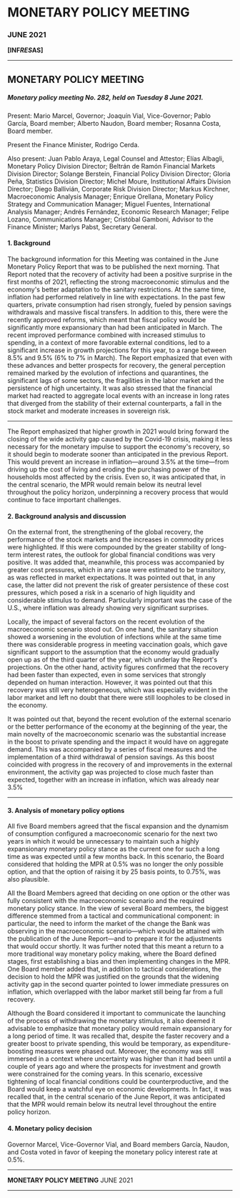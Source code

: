 # MONETARY POLICY MEETING

### JUNE 2021

**[INF*RES*AS]**


-----

## MONETARY POLICY MEETING

##### Monetary policy meeting No. 282, held on Tuesday 8 June 2021.

Present: Mario Marcel, Governor; Joaquín Vial, Vice-Governor; Pablo García, Board member; Alberto
Naudon, Board member; Rosanna Costa, Board member.

Present the Finance Minister, Rodrigo Cerda.

Also present: Juan Pablo Araya, Legal Counsel and Attestor; Elías Albagli, Monetary Policy Division Director;
Beltrán de Ramón Financial Markets Division Director; Solange Berstein, Financial Policy Division Director;
Gloria Peña, Statistics Division Director; Michel Moure, Institutional Affairs Division Director; Diego Ballivián,
Corporate Risk Division Director; Markus Kirchner, Macroeconomic Analysis Manager; Enrique Orellana,
Monetary Policy Strategy and Communication Manager; Miguel Fuentes, International Analysis Manager;
Andrés Fernández, Economic Research Manager; Felipe Lozano, Communications Manager; Cristóbal
Gamboni, Advisor to the Finance Minister; Marlys Pabst, Secretary General.

#### 1. Background

The background information for this Meeting was contained in the June Monetary Policy Report that was
to be published the next morning. That Report noted that the recovery of activity had been a positive
surprise in the first months of 2021, reflecting the strong macroeconomic stimulus and the economy's
better adaptation to the sanitary restrictions. At the same time, inflation had performed relatively in line
with expectations. In the past few quarters, private consumption had risen strongly, fueled by pension
savings withdrawals and massive fiscal transfers. In addition to this, there were the recently approved
reforms, which meant that fiscal policy would be significantly more expansionary than had been anticipated
in March. The recent improved performance combined with increased stimulus to spending, in a context
of more favorable external conditions, led to a significant increase in growth projections for this year, to
a range between 8.5% and 9.5% (6% to 7% in March). The Report emphasized that even with these
advances and better prospects for recovery, the general perception remained marked by the evolution of
infections and quarantines, the significant lags of some sectors, the fragilities in the labor market and the
persistence of high uncertainty. It was also stressed that the financial market had reacted to aggregate local
events with an increase in long rates that diverged from the stability of their external counterparts, a fall in
the stock market and moderate increases in sovereign risk.


-----

The Report emphasized that higher growth in 2021 would bring forward the closing of the wide activity gap
caused by the Covid-19 crisis, making it less necessary for the monetary impulse to support the economy's
recovery, so it should begin to moderate sooner than anticipated in the previous Report. This would prevent
an increase in inflation—around 3.5% at the time—from driving up the cost of living and eroding the
purchasing power of the households most affected by the crisis. Even so, it was anticipated that, in the
central scenario, the MPR would remain below its neutral level throughout the policy horizon, underpinning
a recovery process that would continue to face important challenges.

#### 2. Background analysis and discussion

On the external front, the strengthening of the global recovery, the performance of the stock markets and
the increases in commodity prices were highlighted. If this were compounded by the greater stability of
long-term interest rates, the outlook for global financial conditions was very positive. It was added that,
meanwhile, this process was accompanied by greater cost pressures, which in any case were estimated
to be transitory, as was reflected in market expectations. It was pointed out that, in any case, the latter
did not prevent the risk of greater persistence of these cost pressures, which posed a risk in a scenario of
high liquidity and considerable stimulus to demand. Particularly important was the case of the U.S., where
inflation was already showing very significant surprises.

Locally, the impact of several factors on the recent evolution of the macroeconomic scenario stood out.
On one hand, the sanitary situation showed a worsening in the evolution of infections while at the same
time there was considerable progress in meeting vaccination goals, which gave significant support to the
assumption that the economy would gradually open up as of the third quarter of the year, which underlay
the Report's projections. On the other hand, activity figures confirmed that the recovery had been faster
than expected, even in some services that strongly depended on human interaction. However, it was pointed
out that this recovery was still very heterogeneous, which was especially evident in the labor market and left
no doubt that there were still loopholes to be closed in the economy.

It was pointed out that, beyond the recent evolution of the external scenario or the better performance
of the economy at the beginning of the year, the main novelty of the macroeconomic scenario was the
substantial increase in the boost to private spending and the impact it would have on aggregate demand.
This was accompanied by a series of fiscal measures and the implementation of a third withdrawal of
pension savings. As this boost coincided with progress in the recovery of and improvements in the external
environment, the activity gap was projected to close much faster than expected, together with an increase
in inflation, which was already near 3.5%


-----

#### 3. Analysis of monetary policy options

All five Board members agreed that the fiscal expansion and the dynamism of consumption configured a
macroeconomic scenario for the next two years in which it would be unnecessary to maintain such a highly
expansionary monetary policy stance as the current one for such a long time as was expected until a few
months back. In this scenario, the Board considered that holding the MPR at 0.5% was no longer the only
possible option, and that the option of raising it by 25 basis points, to 0.75%, was also plausible.

All the Board Members agreed that deciding on one option or the other was fully consistent with the
macroeconomic scenario and the required monetary policy stance. In the view of several Board members,
the biggest difference stemmed from a tactical and communicational component: in particular, the need to
inform the market of the change the Bank was observing in the macroeconomic scenario—which would be
attained with the publication of the June Report—and to prepare it for the adjustments that would occur
shortly. It was further noted that this meant a return to a more traditional way monetary policy making,
where the Board defined stages, first establishing a bias and then implementing changes in the MPR. One
Board member added that, in addition to tactical considerations, the decision to hold the MPR was justified
on the grounds that the widening activity gap in the second quarter pointed to lower immediate pressures
on inflation, which overlapped with the labor market still being far from a full recovery.

Although the Board considered it important to communicate the launching of the process of withdrawing
the monetary stimulus, it also deemed it advisable to emphasize that monetary policy would remain
expansionary for a long period of time. It was recalled that, despite the faster recovery and a greater
boost to private spending, this would be temporary, as expenditure-boosting measures were phased out.
Moreover, the economy was still immersed in a context where uncertainty was higher than it had been
until a couple of years ago and where the prospects for investment and growth were constrained for the
coming years. In this scenario, excessive tightening of local financial conditions could be counterproductive,
and the Board would keep a watchful eye on economic developments. In fact, it was recalled that, in the
central scenario of the June Report, it was anticipated that the MPR would remain below its neutral level
throughout the entire policy horizon.

#### 4. Monetary policy decision

Governor Marcel, Vice-Governor Vial, and Board members García, Naudon, and Costa voted in favor of
keeping the monetary policy interest rate at 0.5%.


-----

**MONETARY POLICY MEETING**
JUNE 2021


-----

